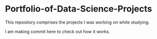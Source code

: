 # Portfolio-of-Data-Science-Projects
This repository comprises the projects I was working on while studying.


I am making commit here to check out how it works.
